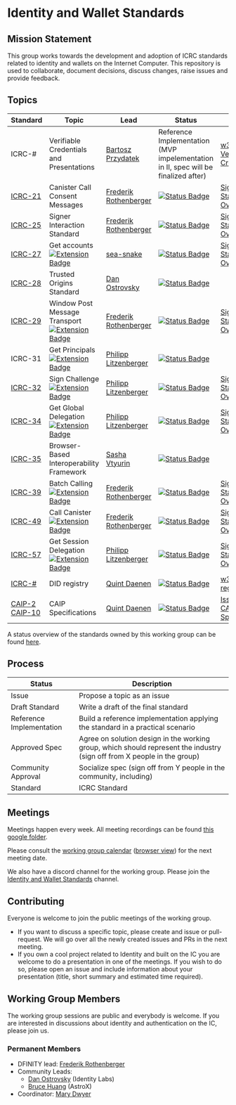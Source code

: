 # Identity and Wallet Standards

## Mission Statement
This group works towards the development and adoption of ICRC standards related to identity and wallets on the Internet Computer. This repository is used to collaborate, document decisions, discuss changes, raise issues and provide feedback.

## Topics

| Standard                                                                                                          | Topic                                                                                                                                                             | Lead                                                             | Status                                                                                                                     | Links                                                                                                                                      |
|-------------------------------------------------------------------------------------------------------------------|-------------------------------------------------------------------------------------------------------------------------------------------------------------------|------------------------------------------------------------------|----------------------------------------------------------------------------------------------------------------------------|--------------------------------------------------------------------------------------------------------------------------------------------|
| ICRC-#                                                                                                            | Verifiable Credentials and Presentations                                                                                                                          | [Bartosz Przydatek](https://github.com/przydatek)                | Reference Implementation<br>(MVP impelementation in II, spec will be finalized after)                                      | [w3c Verifiable Credentials](https://www.w3.org/TR/vc-data-model/)                                                                         |
| [ICRC-21](./topics/ICRC-21/icrc_21_consent_msg.md)                                                                | Canister Call Consent Messages                                                                                                                                    | [Frederik Rothenberger](https://github.com/frederikrothenberger) | [![Status Badge](https://img.shields.io/badge/STATUS-WG_APPROVED-purple.svg)](https://github.com/orgs/dfinity/projects/31) | [Signer Standards Overview](https://github.com/dfinity/wg-identity-authentication/blob/main/topics/signer_standards_overview.md)           |
| [ICRC-25](./topics/icrc_25_signer_interaction_standard.md)                                                        | Signer Interaction Standard                                                                                                                                       | [Frederik Rothenberger](https://github.com/frederikrothenberger)         | [![Status Badge](https://img.shields.io/badge/STATUS-WG_APPROVED-purple.svg)](https://github.com/orgs/dfinity/projects/31)       | [Signer Standards Overview](https://github.com/dfinity/wg-identity-authentication/blob/main/topics/signer_standards_overview.md)           |
| [ICRC-27](./topics/icrc_27_get_accounts.md)                                                                       | Get accounts<br>[![Extension Badge](https://img.shields.io/badge/Extends-ICRC--25-ffcc222.svg)](./topics/icrc_25_signer_interaction_standard.md)                 | [sea-snake](https://github.com/sea-snake)                        | [![Status Badge](https://img.shields.io/badge/STATUS-WG_APPROVED-purple.svg)](https://github.com/orgs/dfinity/projects/31)       | [Signer Standards Overview](https://github.com/dfinity/wg-identity-authentication/blob/main/topics/signer_standards_overview.md)           |
| [ICRC-28](./topics/icrc_28_trusted_origins.md)                                                                    | Trusted Origins Standard                                                                                                                                          | [Dan Ostrovsky](https://github.com/dostro)                        | [![Status Badge](https://img.shields.io/badge/STATUS-WG_APPROVED-purple.svg)](https://github.com/orgs/dfinity/projects/31)       |                                                                                                                                            |
| [ICRC-29](./topics/icrc_29_window_post_message_transport.md)                                                      | Window Post Message Transport<br>[![Extension Badge](https://img.shields.io/badge/Extends-ICRC--25-ffcc222.svg)](./topics/icrc_25_signer_interaction_standard.md) | [Frederik Rothenberger](https://github.com/frederikrothenberger) | [![Status Badge](https://img.shields.io/badge/STATUS-WG_APPROVED-purple.svg)](https://github.com/orgs/dfinity/projects/31)       | [Signer Standards Overview](https://github.com/dfinity/wg-identity-authentication/blob/main/topics/signer_standards_overview.md)           |
| ICRC-31                                                                                                           | Get Principals<br>[![Extension Badge](https://img.shields.io/badge/Extends-ICRC--25-ffcc222.svg)](./topics/icrc_25_signer_interaction_standard.md)                | [Philipp Litzenberger](https://github.com/plitzenberger)         | [![Status Badge](https://img.shields.io/badge/SUPERSEDED-ICRC--27-222.svg)](https://github.com/orgs/dfinity/projects/31)   |                                                                                                                       |
| [ICRC-32](./topics/icrc_32_sign_challenge.md)                                                                     | Sign Challenge<br>[![Extension Badge](https://img.shields.io/badge/Extends-ICRC--25-ffcc222.svg)](./topics/icrc_25_signer_interaction_standard.md)                | [Philipp Litzenberger](https://github.com/plitzenberger)         | [![Status Badge](https://img.shields.io/badge/STATUS-DRAFT-ffcc00.svg)](https://github.com/orgs/dfinity/projects/31)       | [Signer Standards Overview](https://github.com/dfinity/wg-identity-authentication/blob/main/topics/signer_standards_overview.md)           |
| [ICRC-34](./topics/icrc_34_get_global_delegation.md)                                                              | Get Global Delegation<br>[![Extension Badge](https://img.shields.io/badge/Extends-ICRC--25-ffcc222.svg)](./topics/icrc_25_signer_interaction_standard.md)         | [Philipp Litzenberger](https://github.com/plitzenberger)          | [![Status Badge](https://img.shields.io/badge/STATUS-DRAFT-ffcc00.svg)](https://github.com/orgs/dfinity/projects/31)       | [Signer Standards Overview](https://github.com/dfinity/wg-identity-authentication/blob/main/topics/signer_standards_overview.md)           |
| [ICRC-35](./topics/icrc_35_webpage_apis.md)                                                                       | Browser-Based Interoperability Framework                                                                                                                          | [Sasha Vtyurin](https://github.com/seniorjoinu)                  | [![Status Badge](https://img.shields.io/badge/STATUS-DRAFT-ffcc00.svg)](https://github.com/orgs/dfinity/projects/31)       |                                                                                                                                            |
| [ICRC-39](./topics/icrc_39_batch_calling.md)                                                                      | Batch Calling<br>[![Extension Badge](https://img.shields.io/badge/Extends-ICRC--25-ffcc222.svg)](./topics/icrc_25_signer_interaction_standard.md)                 | [Frederik Rothenberger](https://github.com/frederikrothenberger) | [![Status Badge](https://img.shields.io/badge/STATUS-DRAFT-ffcc00.svg)](https://github.com/orgs/dfinity/projects/31)       | [Signer Standards Overview](https://github.com/dfinity/wg-identity-authentication/blob/main/topics/signer_standards_overview.md)           |
| [ICRC-49](./topics/icrc_49_call_canister.md)                                                                      | Call Canister<br>[![Extension Badge](https://img.shields.io/badge/Extends-ICRC--25-ffcc222.svg)](./topics/icrc_25_signer_interaction_standard.md)                 | [Frederik Rothenberger](https://github.com/frederikrothenberger) | [![Status Badge](https://img.shields.io/badge/STATUS-WG_APPROVED-purple.svg)](https://github.com/orgs/dfinity/projects/31)       | [Signer Standards Overview](https://github.com/dfinity/wg-identity-authentication/blob/main/topics/signer_standards_overview.md)           |
| [ICRC-57](./topics/icrc_57_get_session_delegation.md)                                                             | Get Session Delegation<br>[![Extension Badge](https://img.shields.io/badge/Extends-ICRC--25-ffcc222.svg)](./topics/icrc_25_signer_interaction_standard.md)        | [Philipp Litzenberger](https://github.com/plitzenberger)          | [![Status Badge](https://img.shields.io/badge/STATUS-DRAFT-ffcc00.svg)](https://github.com/orgs/dfinity/projects/31)       | [Signer Standards Overview](https://github.com/dfinity/wg-identity-authentication/blob/main/topics/signer_standards_overview.md)           |
| [ICRC-#]((https://github.com/dfinity/wg-identity-authentication/issues/26) )                                      | DID registry                                                                                                                                                      | [Quint Daenen](https://github.com/q-uint)                        | [![Status Badge](https://img.shields.io/badge/STATUS-ISSUE-blue.svg)](https://github.com/orgs/dfinity/projects/31)         | [w3c DID registries](https://www.w3.org/TR/did-spec-registries/)                                                                           |
| [CAIP-2](https://github.com/icvc/icp-namespace/pull/1)<br>[CAIP-10](https://github.com/icvc/icp-namespace/pull/2) | CAIP Specifications                                                                                                                                               | [Quint Daenen](https://github.com/q-uint)                        | [![Status Badge](https://img.shields.io/badge/STATUS-DRAFT-ffcc00.svg)](https://github.com/orgs/dfinity/projects/31)       | [Issue 25](https://github.com/dfinity/wg-identity-authentication/issues/25), [CAIP Specifications](https://github.com/ChainAgnostic/CAIPs) |

A status overview of the standards owned by this working group can be found [here](https://github.com/orgs/dfinity/projects/31/views/1).

## Process
| Status                   | Description                                                                                                              |
|--------------------------|--------------------------------------------------------------------------------------------------------------------------|
| Issue                    | Propose a topic as an issue                                                                                              |
| Draft Standard           | Write a draft of the final standard                                                                                      |
| Reference Implementation | Build a reference implementation applying the standard in a practical scenario                                           |
| Approved Spec            | Agree on solution design in the working group, which should represent the industry (sign off from X people in the group) |
| Community Approval       | Socialize spec (sign off from Y people in the community, including)                                                      |
| Standard                 | ICRC Standard                                                                                                            |

## Meetings

Meetings happen every week. All meeting recordings can be found [this google folder](https://drive.google.com/drive/folders/14unuYLiYtUeOw47eRwYnB4FCa9YPr6zv).

Please consult the [working group calendar](https://calendar.google.com/calendar/u/0?cid=Y19jZ29lcTkxN3JwZWFwN3ZzZTNpczFobDMxMEBncm91cC5jYWxlbmRhci5nb29nbGUuY29t) ([browser view](https://calendar.google.com/calendar/embed?src=c_cgoeq917rpeap7vse3is1hl310%40group.calendar.google.com&ctz=Europe%2FZurich)) for the next meeting date.

We also have a discord channel for the working group. Please join the [Identity and Wallet Standards](https://discord.gg/pgsR7ksV) channel.

## Contributing

Everyone is welcome to join the public meetings of the working group.
* If you want to discuss a specific topic, please create and issue or pull-request. We will go over all the newly created issues and PRs in the next meeting.
* If you own a cool project related to Identity and built on the IC you are welcome to do a presentation in one of the meetings. If you wish to do so, please open an issue and include information about your presentation (title, short summary and estimated time required). 

## Working Group Members

The working group sessions are public and everybody is welcome. If you are interested in discussions about identity and authentication on the IC, please join us.

### Permanent Members
* DFINITY lead: [Frederik Rothenberger](https://github.com/frederikrothenberger)
* Community Leads:
  * [Dan Ostrovsky](https://github.com/dostro) (Identity Labs)
  * [Bruce Huang](https://github.com/brutoshi) (AstroX)
* Coordinator: [Mary Dwyer](https://github.com/marydwyer)











                                                                                                                                                                                                                                                                                                    
